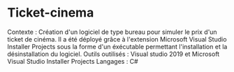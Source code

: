 # Ticket-cinema

Contexte :
  Création d'un logiciel de type bureau pour simuler le prix d'un ticket de cinéma.
  Il a été déployé grâce à l'extension Microsoft Visual Studio Installer Projects sous la forme d'un éxécutable permettant l'installation et la désinstallation du logiciel.
Outils outilisés : Visual studio 2019 et Microsoft Visual Studio Installer Projects
Langages : C#
